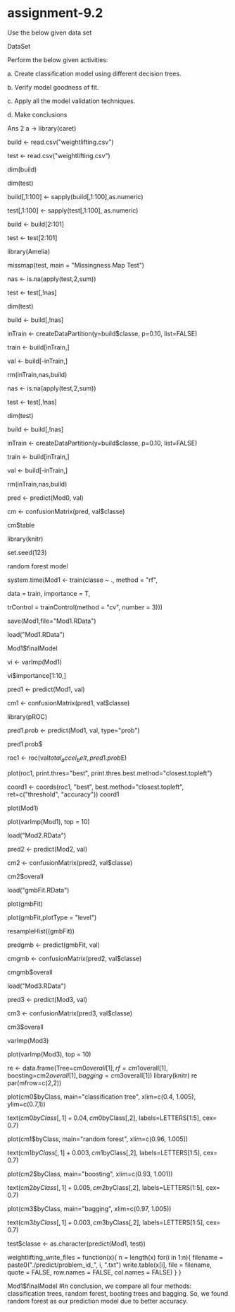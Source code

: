 # assignment-9.2

Use the below given data set

DataSet

Perform the below given activities:

a. Create classification model using different decision trees.

b. Verify model goodness of fit.

c. Apply all the model validation techniques.

d. Make conclusions

Ans 2 a -> library(caret)

build <- read.csv("weightlifting.csv")

test <- read.csv("weightlifting.csv")

dim(build)

dim(test)

build[,1:100] <- sapply(build[,1:100],as.numeric)

test[,1:100] <- sapply(test[,1:100], as.numeric)

build <- build[2:101]

test <- test[2:101]

library(Amelia)

missmap(test, main = "Missingness Map Test")

nas <- is.na(apply(test,2,sum))

test <- test[,!nas]

dim(test)

build <- build[,!nas]

inTrain <- createDataPartition(y=build$classe, p=0.10, list=FALSE)

train <- build[inTrain,]

val <- build[-inTrain,]

rm(inTrain,nas,build)

nas <- is.na(apply(test,2,sum))

test <- test[,!nas]

dim(test)

build <- build[,!nas]

inTrain <- createDataPartition(y=build$classe, p=0.10, list=FALSE)

train <- build[inTrain,]

val <- build[-inTrain,]

rm(inTrain,nas,build)

pred <- predict(Mod0, val)

cm <- confusionMatrix(pred, val$classe)

cm$table

library(knitr)

set.seed(123)

random forest model

system.time(Mod1 <- train(classe ~ ., method = "rf",

data = train, importance = T,

trControl = trainControl(method = "cv", number = 3)))

save(Mod1,file="Mod1.RData")

load("Mod1.RData")

Mod1$finalModel

vi <- varImp(Mod1)

vi$importance[1:10,]

pred1 <- predict(Mod1, val)

cm1 <- confusionMatrix(pred1, val$classe)

library(pROC)

pred1.prob <- predict(Mod1, val, type="prob")

pred1.prob$

roc1 <- roc(val$total_accel_belt, pred1.prob$E)

plot(roc1, print.thres="best", print.thres.best.method="closest.topleft")

coord1 <- coords(roc1, "best", best.method="closest.topleft", ret=c("threshold", "accuracy")) coord1

plot(Mod1)

plot(varImp(Mod1), top = 10)

load("Mod2.RData")

pred2 <- predict(Mod2, val)

cm2 <- confusionMatrix(pred2, val$classe)

cm2$overall

load("gmbFit.RData")

plot(gmbFit)

plot(gmbFit,plotType = "level")

resampleHist((gmbFit))

predgmb <- predict(gmbFit, val)

cmgmb <- confusionMatrix(pred2, val$classe)

cmgmb$overall

load("Mod3.RData")

pred3 <- predict(Mod3, val)

cm3 <- confusionMatrix(pred3, val$classe)

cm3$overall

varImp(Mod3)

plot(varImp(Mod3), top = 10)

re <- data.frame(Tree=cm0$overall[1], rf=cm1$overall[1], boosting=cm2$overall[1], bagging=cm3$overall[1]) library(knitr) re par(mfrow=c(2,2))

plot(cm0$byClass, main="classification tree", xlim=c(0.4, 1.005), ylim=c(0.7,1))

text(cm0$byClass[,1]+0.04, cm0$byClass[,2], labels=LETTERS[1:5], cex= 0.7)

plot(cm1$byClass, main="random forest", xlim=c(0.96, 1.005))

text(cm1$byClass[,1]+0.003, cm1$byClass[,2], labels=LETTERS[1:5], cex= 0.7)

plot(cm2$byClass, main="boosting", xlim=c(0.93, 1.001))

text(cm2$byClass[,1]+0.005, cm2$byClass[,2], labels=LETTERS[1:5], cex= 0.7)

plot(cm3$byClass, main="bagging", xlim=c(0.97, 1.005))

text(cm3$byClass[,1]+0.003, cm3$byClass[,2], labels=LETTERS[1:5], cex= 0.7)

test$classe <- as.character(predict(Mod1, test))

weightlifting_write_files = function(x){ n = length(x) for(i in 1:n){ filename = paste0("./predict/problem_id_", i, ".txt") write.table(x[i], file = filename, quote = FALSE, row.names = FALSE, col.names = FALSE) } }

Mod1$finalModel #In conclusion, we compare all four methods: classification trees, random forest, booting trees and bagging. So, we found random forest as our prediction model due to better accuracy.
